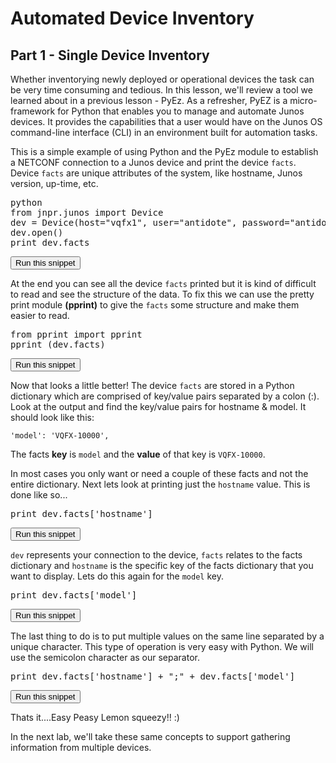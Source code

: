 # Automated Device Inventory
## Part 1  - Single Device Inventory

Whether inventorying newly deployed or operational devices the task can be very time consuming and tedious. In this lesson, we'll review a tool we learned about in a previous lesson - PyEz. As a refresher, PyEZ is a micro-framework for Python that enables you to manage and automate Junos devices. It provides the capabilities that a user would have on the Junos OS command-line interface (CLI) in an environment built for automation tasks.

This is a simple example of using Python and the PyEz module to establish a NETCONF connection to a Junos device and print the device `facts`. Device `facts` are unique attributes of the system, like hostname, Junos version, up-time, etc.

<pre>
python
from jnpr.junos import Device
dev = Device(host="vqfx1", user="antidote", password="antidotepassword")
dev.open()
print dev.facts
</pre>
<button type="button" class="btn btn-primary btn-sm" onclick="runSnippetInTab('linux1', 0)">Run this snippet</button>

At the end you can see all the device `facts` printed but it is kind of difficult to read and see the structure of the data. To fix this we can use the pretty print module **(pprint)** to give the `facts` some structure and make them easier to read.
<pre>
from pprint import pprint
pprint (dev.facts)
</pre>
<button type="button" class="btn btn-primary btn-sm" onclick="runSnippetInTab('linux1', 1)">Run this snippet</button>

Now that looks a little better! The device `facts` are stored in a Python dictionary which are comprised of key/value pairs separated by a colon (:). Look at the output and find the key/value pairs for hostname & model. It should look like this:

`'model': 'VQFX-10000',`

The facts **key** is `model` and the **value** of that key is `VQFX-10000`.

In most cases you only want or need a couple of these facts and not the entire dictionary. Next lets look at printing just the `hostname` value. This is done like so...
<pre>
print dev.facts['hostname']
</pre>
<button type="button" class="btn btn-primary btn-sm" onclick="runSnippetInTab('linux1', 2)">Run this snippet</button>

`dev` represents your connection to the device, `facts` relates to the facts dictionary and `hostname` is the specific key of the facts dictionary that you want to display. Lets do this again for the `model` key.

<pre>
print dev.facts['model']
</pre>
<button type="button" class="btn btn-primary btn-sm" onclick="runSnippetInTab('linux1', 3)">Run this snippet</button>

The last thing to do is to put multiple values on the same line separated by a unique character. This type of operation is very easy with Python. We will use the semicolon character as our separator.

<pre>
print dev.facts['hostname'] + ";" + dev.facts['model']
</pre>
<button type="button" class="btn btn-primary btn-sm" onclick="runSnippetInTab('linux1', 4)">Run this snippet</button>

Thats it....Easy Peasy Lemon squeezy!! :)

In the next lab, we'll take these same concepts to support gathering information from multiple devices.

